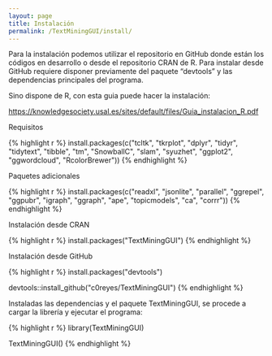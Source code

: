 ```yaml
---
layout: page
title: Instalación
permalink: /TextMiningGUI/install/
---
```


Para la instalación podemos utilizar el repositorio en GitHub donde están los códigos en
desarrollo o desde el repositorio CRAN de R. Para instalar desde GitHub requiere disponer previamente del paquete “devtools” y las dependencias principales del programa.

Sino dispone de R, con esta guia puede hacer la instalación:

<https://knowledgesociety.usal.es/sites/default/files/Guia_instalacion_R.pdf>

Requisitos

{% highlight r %}
install.packages(c("tcltk", "tkrplot", "dplyr", "tidyr", "tidytext", "tibble", "tm", "SnowballC", "slam", "syuzhet", "ggplot2", "ggwordcloud", "RcolorBrewer"))
{% endhighlight %}

Paquetes adicionales

{% highlight r %}
install.packages(c("readxl", "jsonlite", "parallel", "ggrepel", "ggpubr", "igraph", "ggraph", "ape", "topicmodels", "ca", "corrr"))
{% endhighlight %}

Instalación desde CRAN

{% highlight r %}
install.packages("TextMiningGUI")
{% endhighlight %}

Instalación desde GitHub

{% highlight r %}
install.packages("devtools")

devtools::install_github("c0reyes/TextMiningGUI")
{% endhighlight %}

Instaladas las dependencias y el paquete TextMiningGUI, se procede a cargar la librería y ejecutar el programa:

{% highlight r %}
library(TextMiningGUI)

TextMiningGUI()
{% endhighlight %}